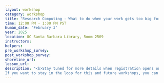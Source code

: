 ```yaml
---
layout: workshop
category: workshop
title: "Research Computing - What to do when your work gets too big for your laptop"
time: 12:00 PM - 1:00 PM PST
human_date: "February 3"
year: 2025
location: UC Santa Barbara Library, Room 2509
instructors:
helpers:
pre_workshop_survey:
post_workshop_survey:
shoreline_url:
lesson_url:
description: "<b>Stay tuned for more details when registration opens on January 7!!</b><br>
If you want to stay in the loop for this and future workshops, you can join our <a href='https://groups.google.com/u/1/a/library.ucsb.edu/g/carpentry/about'>Carpentry mailing list</a> with an @ucsb.edu email address and/or join our <a href='https://join.slack.com/t/ucsbcarpentry/shared_invite/zt-2kio5k9cx-Ro67PPzRDGOfeS3kMIuBAA'>Slack channel</a>."
---
```

